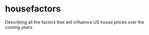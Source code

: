 # housefactors
Describing all the factors that will influence US house prices over the coming years
